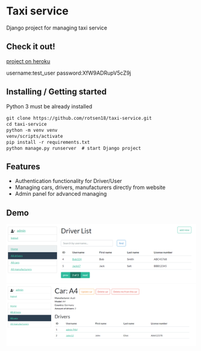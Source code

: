 # Taxi service 

Django project for managing taxi service

## Check it out!

[project on heroku](link)

username:test_user
password:XfW9ADRupV5cZ9j

## Installing / Getting started

Python 3 must be already installed

```shell
git clone https://github.com/rotsen18/taxi-service.git
cd taxi-service
python -m venv venv
venv/scripts/activate
pip install -r requirements.txt
python manage.py runserver  # start Django project
```

## Features

* Authentication functionality for Driver/User
* Managing cars, drivers, manufacturers directly from website
* Admin panel for advanced managing

## Demo
![Website interface](img.png)
![img_1.png](img_1.png)
